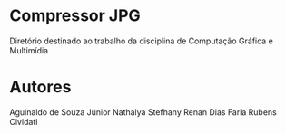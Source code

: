 # Compressor JPG
Diretório destinado ao trabalho da disciplina de Computação Gráfica e Multimídia

# Autores
Aguinaldo de Souza Júnior
Nathalya Stefhany
Renan Dias Faria
Rubens Cividati
